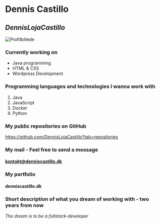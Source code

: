 # Dennis Castillo 
## *DennisLojaCastillo* 


![Profilbillede](https://user-images.githubusercontent.com/55577545/215463875-8ab8e72c-05a6-4bf5-b7a0-db57e02231b7.png)


### Currently working on

- Java programming
- HTML & CSS
- Wordpress Development 

### Programming languages and technologies I wanna work with

1. Java
2. JavaScript
3. Docker
4. Python 


### My public repositories on GitHub
https://github.com/DennisLojaCastillo?tab=repositories


### My mail - Feel free to send a message 
#### kontakt@denniscastillo.dk

### My portfolio
#### denniscastillo.dk

### Short description of what you dream of working with - two years from now
*The dream is to be a fullstack-developer* 

